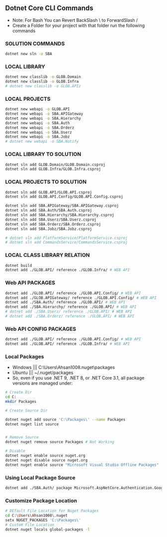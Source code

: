 ## Dotnet Core CLI Commands
- Note: For Bash You can Revert BackSlash \ to ForwardSlash /
- Create a Folder for your project with that folder run the following commands

### SOLUTION COMMANDS
```bash
dotnet new sln -o SBA
```

### LOCAL LIBRARY
```bash
dotnet new classlib -o GLOB.Domain
dotnet new classlib -o GLOB.Infra
# dotnet new classlib -o GLOB.APIz
```

### LOCAL PROJECTS
```bash
dotnet new webapi -o GLOB.API
dotnet new webapi -o SBA.APIGateway
dotnet new webapi -o SBA.Hierarchy
dotnet new webapi -o SBA.Auth
dotnet new webapi -o SBA.Orderz
dotnet new webapi -o SBA.Userz
dotnet new webapi -o SBA.Jobz
# dotnet new webapi -o SBA.Notify
```


### LOCAL LIBRARY TO SOLUTION
```bash
dotnet sln add GLOB.Domain/GLOB.Domain.csproj
dotnet sln add GLOB.Infra/GLOB.Infra.csproj
```

### LOCAL PROJECTS TO SOLUTION
```bash
dotnet sln add GLOB.API/GLOB.API.csproj
dotnet sln add GLOB.API.Config/GLOB.API.Config.csproj

dotnet sln add SBA.APIGateway/SBA.APIGateway.csproj
dotnet sln add SBA.Auth/SBA.Auth.csproj
dotnet sln add SBA.Hierarchy/SBA.Hierarchy.csproj
dotnet sln add SBA.Userz/SBA.Userz.csproj
dotnet sln add SBA.Orderz/SBA.Orderz.csproj
dotnet sln add SBA.Jobz/SBA.Jobz.csproj

# dotnet sln add PlatformService/PlatformService.csproj
# dotnet sln add CommandsService/CommandsService.csproj
```

### LOCAL CLASS LIBRARY RELATION
```bash
dotnet build
dotnet add ./GLOB.API/ reference ./GLOB.Infra/ # WEB API
```
### Web API PACKAGES
```bash
dotnet add ./GLOB.API/ reference ./GLOB.API.Config/ # WEB API
dotnet add ./GLOB.APIGateway/ reference ./GLOB.API.Config/ # WEB API
dotnet add ./SBA.Auth/ reference ./GLOB.API/ # WEB API
dotnet add ./SBA.Hierarchy/ reference ./GLOB.API/ # WEB API
# dotnet add ./SBA.Userz/ reference ./GLOB.API/ # WEB API
# dotnet add ./SBA.Orderz/ reference ./GLOB.API/ # WEB API

```

### Web API CONFIG PACKAGES
```bash
dotnet add ./GLOB.API/ reference ./GLOB.API.Config/ # WEB API
dotnet add ./GLOB.API/ reference ./GLOB.Infra/ # WEB API
```
### Local Packages
- Windows ||| C:\Users\Ahsan1008\.nuget\packages
- Ubuntu  ||| ~/.nuget/packages
- So, even if you use .NET 9, .NET 8, or .NET Core 3.1, all package versions are managed under:
```bash
# Create Dir
cd C:
mkdir Packages

# Create Source Dir

dotnet nuget add source 'C:\Packages\' --name Packages 
dotnet nuget list source


# Remove Source
dotnet nuget remove source Packages # Not Working

# Disable
dotnet nuget enable source nuget.org
dotnet nuget disable source nuget.org
dotnet nuget enable source "Microsoft Visual Studio Offline Packages"

```
### Using Local Package Source
```bash
dotnet add ./SBA.Auth/ package Microsoft.AspNetCore.Authentication.Google --version 8.0.7 --source "C:\Packages" # Worked
```

### Customize Package Location 

```bash
# DEfault File Location for Nuget Packages
cd C:\Users\Ahsan1008\.nuget
setx NUGET_PACKAGES 'C:\Packages\'
# Custom File Location
dotnet nuget locals global-packages -l
```